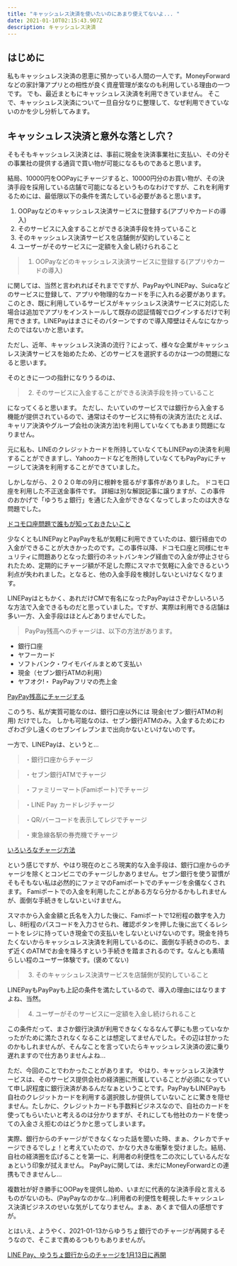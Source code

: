 ```yaml
---
title: "キャッシュレス決済を使いたいのにあまり使えてないよ... "
date: 2021-01-10T02:15:43.907Z
description: キャッシュレス決済
---
```

## はじめに
私もキャッシュレス決済の恩恵に預かっている人間の一人です。MoneyForwardなどの家計簿アプリとの相性が良く資産管理が楽なのも利用している理由の一つです。
でも、最近まともにキャッシュレス決済を利用できていません。
そこで、キャッシュレス決済について一旦自分なりに整理して、なぜ利用できていないのかを少し分析してみます。

## キャッシュレス決済と意外な落とし穴？
そもそもキャッシュレス決済とは、事前に現金を決済事業社に支払い、その分その事業社の提供する通貨で買い物が可能になるものであると思います。

結局、10000円をOOPayにチャージすると、10000円分のお買い物が、その決済手段を採用している店舗で可能になるというものなわけですが、これを利用するためには、最低限以下の条件を満たしている必要があると思います。

1. OOPayなどのキャッシュレス決済サービスに登録する(アプリやカードの導入)
2. そのサービスに入金することができる決済手段を持っていること
3. そのキャッシュレス決済サービスを店舗側が契約していること
4. ユーザーがそのサービスに一定額を入金し続けられること
 
> 1. OOPayなどのキャッシュレス決済サービスに登録する(アプリやカードの導入)

に関しては、当然と言われればそれまでですが、PayPayやLINEPay、Suicaなどのサービスに登録して、アプリや物理的なカードを手に入れる必要があります。このとき、既に利用しているサービスがキャッシュレス決済サービスに対応した場合は追加でアプリをインストールして既存の認証情報でログインするだけで利用できます。LINEPayはまさにそのパターンですので導入障壁はそんなになかったのではないかと思います。

ただし、近年、キャッシュレス決済の流行？によって、様々な企業がキャッシュレス決済サービスを始めたため、どのサービスを選択するのかは一つの問題になると思います。

そのときに一つの指針になりうるのは、

> 2. そのサービスに入金することができる決済手段を持っていること

になってくると思います。
ただし、たいていのサービスでは銀行から入金する機能が提供されているので、通常はそのサービスに特有の決済方法(たとえば、キャリア決済やグループ会社の決済方法)を利用していなくてもあまり問題になりません。

元に私も、LINEのクレジットカードを所持していなくてもLINEPayの決済を利用することができますし、Yahooカードなどを所持していなくてもPayPayにチャージして決済を利用することができていました。

しかしながら、２０２０年の9月に根幹を揺るがす事件がありました。
ドコモ口座を利用した不正送金事件です。
詳細は別な解説記事に譲りますが、この事件のおかげで「ゆうちょ銀行」を通じた入金ができなくなってしまったのは大きな問題でした。

[ドコモ口座問題で誰もが知っておきたいこと](https://www.itmedia.co.jp/news/articles/2009/16/news047.html)

少なくともLINEPayとPayPayを私が気軽に利用できていたのは、銀行経由での入金ができることが大きかったのです。この事件以降、ドコモ口座と同様にセキュリティに問題ありとなった銀行のネットバンキング経由での入金が停止させられたため、定期的にチャージ額が不足した際にスマホで気軽に入金できるという利点が失われました。となると、他の入金手段を検討しないといけなくなります。

LINEPayはともかく、あれだけCMで有名になったPayPayはさぞかしいろいろな方法で入金できるものだと思っていました。ですが、実際は利用できる店舗は多い一方、入金手段はほとんどありませんでした。

> PayPay残高へのチャージは、以下の方法があります。
* 銀行口座
* ヤフーカード
* ソフトバンク・ワイモバイルまとめて支払い
* 現金（セブン銀行ATMの利用）
* ヤフオク!・ PayPayフリマの売上金 

[PayPay残高にチャージする](https://paypay.ne.jp/guide/charge/)

このうち、私が実質可能なのは、銀行口座以外には 現金(セブン銀行ATMの利用) だけでした。
しかも可能なのは、セブン銀行ATMのみ。入金するためにわざわざ少し遠くのセブンイレブンまで出向かないといけないのです。

一方で、LINEPayは、というと...

> ・銀行口座からチャージ

> ・セブン銀行ATMでチャージ

> ・ファミリーマート(Famiポート)でチャージ

> ・LINE Pay カードレジチャージ

> ・QR/バーコードを表示してレジでチャージ

> ・東急線各駅の券売機でチャージ

[いろいろなチャージ方法](http://pay-blog.line.me/archives/73993240.html#topic5)

という感じですが、やはり現在のところ現実的な入金手段は、銀行口座からのチャージを除くとコンビニでのチャージしかありません。セブン銀行を使う習慣がそもそもない私は必然的にファミマのFamiポートでのチャージを余儀なくされます。
Famiポートでの入金を利用したことがある方なら分かるかもしれませんが、面倒な手続きをしないといけません。

スマホから入金金額と氏名を入力した後に、Famiポートで12桁程の数字を入力し、8桁程のパスコードを入力させられ、確認ボタンを押した後に出てくるレシートをレジに持っていき現金での支払いをしないといけないのです。現金を持ちたくないからキャッシュレス決済を利用しているのに、面倒な手続きののち、まず近くのATMでお金を降ろすという手続きを踏まされるのです。なんとも素晴らしい程のユーザー体験です。(褒めてない)

> 3. そのキャッシュレス決済サービスを店舗側が契約していること

LINEPayもPayPayも上記の条件を満たしているので、導入の理由にはなりますよね、当然。

> 4. ユーザーがそのサービスに一定額を入金し続けられること

この条件だって、まさか銀行決済が利用できなくなるなんて夢にも思っていなかったがために満たされなくなることは想定してませんでした。その辺は甘かったのかもしれませんが、そんなことを言っていたらキャッシュレス決済の波に乗り遅れますので仕方ありませんよね...

ただ、今回のことでわかったことがあります。
やはり、キャッシュレス決済サービスは、そのサービス提供会社の経済圏に所属していることが必須になっていて申し訳程度に銀行決済があるんだなぁということです。PayPayもLINEPayも自社のクレジットカードを利用する選択肢しか提供していないことに驚きを隠せません。たしかに、クレジットカードも手数料ビジネスなので、自社のカードを使ってもらいたいと考えるのは分かりますが、それにしても他社のカードを使っての入金さえ拒むのはどうかと思ってしまいます。

実際、銀行からのチャージができなくなった話を聞いた時、まぁ、クレカでチャージできるでしょ！と考えていたので、かなり大きな衝撃を受けました。結局、自社の経済圏を広げることを第一に、利用者の利便性を二の次にしているんだなぁという印象が拭えません。
PayPayに関しては、未だにMoneyForwardとの連携もできませんし... 

複数社が好き勝手にOOPayを提供し始め、いまだに代表的な決済手段と言えるものがないのも、(PayPayなのかな...)利用者の利便性を軽視したキャッシュレス決済ビジネスのせいな気がしてなりません。まぁ、あくまで個人の感想ですが。

とはいえ、ようやく、2021-01-13からゆうちょ銀行でのチャージが再開するそうなので、そこまで責めるつもりもありませんが。

[LINE Pay、ゆうちょ銀行からのチャージを1月13日に再開](https://japanese.engadget.com/line-pay-090538432.html)
